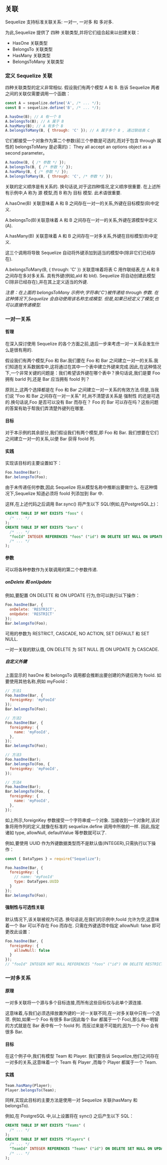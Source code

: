 ## 关联

Sequelize 支持标准关联关系: 一对一, 一对多 和 多对多.


为此,Sequelize 提供了 四种 关联类型,并将它们组合起来以创建关联：
+ HasOne 关联类型
+ BelongsTo 关联类型
+ HasMany 关联类型
+ BelongsToMany 关联类型

### 定义 Sequelize 关联

四种关联类型的定义非常相似. 假设我们有两个模型 A 和 B. 告诉 Sequelize 两者之间的关联仅需要调用一个函数：

```javascript
const A = sequelize.define('A', /* ... */);
const B = sequelize.define('B', /* ... */);

A.hasOne(B); // A 有一个 B
A.belongsTo(B); // A 属于 B
A.hasMany(B); // A 有多个 B
A.belongsToMany(B, { through: 'C' }); // A 属于多个 B , 通过联结表 C
```

它们都接受一个对象作为第二个参数(前三个参数是可选的,而对于包含 through 属性的 belongsToMany 是必需的)： They all accept an options object as a second parameter。

```javascript
A.hasOne(B, { /* 参数 */ });
A.belongsTo(B, { /* 参数 */ });
A.hasMany(B, { /* 参数 */ });
A.belongsToMany(B, { through: 'C', /* 参数 */ });
```

关联的定义顺序是有关系的. 换句话说,对于这四种情况,定义顺序很重要. 在上述所有示例中,A 称为 源 模型,而 B 称为 目标 模型. 此术语很重要.

A.hasOne(B) 关联意味着 A 和 B 之间存在一对一的关系,外键在目标模型(B)中定义.

A.belongsTo(B)关联意味着 A 和 B 之间存在一对一的关系,外键在源模型中定义(A).

A.hasMany(B) 关联意味着 A 和 B 之间存在一对多关系,外键在目标模型(B)中定义.

这三个调用将导致 Sequelize 自动将外键添加到适当的模型中(除非它们已经存在).

A.belongsToMany(B, { through: 'C' }) 关联意味着将表 C 用作联结表,在 A 和 B 之间存在多对多关系. 具有外键(例如,aId 和 bId). Sequelize 将自动创建此模型 C(除非已经存在),并在其上定义适当的外键.

*注意：在上面的 belongsToMany 示例中,字符串('C')被传递给 through 参数. 在这种情况下,Sequelize 会自动使用该名称生成模型. 但是,如果已经定义了模型,也可以直接传递模型.*

### 一对一关系

#### 哲理

在深入探讨使用 Sequelize 的各个方面之前,退后一步来考虑一对一关系会发生什么是很有用的.

假设我们有两个模型,Foo 和 Bar.我们要在 Foo 和 Bar 之间建立一对一的关系.我们知道在关系数据库中,这将通过在其中一个表中建立外键来完成.因此,在这种情况下,一个非常关键的问题是：我们希望该外键在哪个表中？换句话说,我们是要 Foo 拥有 barId 列,还是 Bar 应当拥有 fooId 列？

原则上,这两个选择都是在 Foo 和 Bar 之间建立一对一关系的有效方法.但是,当我们说 "Foo 和 Bar 之间存在一对一关系" 时,尚不清楚该关系是 强制性 的还是可选的.换句话说,Foo 是否可以没有 Bar 而存在？ Foo 的 Bar 可以存在吗？这些问题的答案有助于帮我们弄清楚外键列在哪里.

#### 目标

对于本示例的其余部分,我们假设我们有两个模型,即 Foo 和 Bar. 我们想要在它们之间建立一对一的关系,以便 Bar 获得 fooId 列.

#### 实践

实现该目标的主要设置如下：

```javascript
Foo.hasOne(Bar);
Bar.belongsTo(Foo);
```

由于未传递任何参数,因此 Sequelize 将从模型名称中推断出要做什么. 在这种情况下,Sequelize 知道必须将 fooId 列添加到 Bar 中.

这样,在上述代码之后调用 Bar.sync() 将产生以下 SQL(例如,在PostgreSQL上)：

```sql
CREATE TABLE IF NOT EXISTS "foos" (
  /* ... */
);
CREATE TABLE IF NOT EXISTS "bars" (
  /* ... */
  "fooId" INTEGER REFERENCES "foos" ("id") ON DELETE SET NULL ON UPDATE CASCADE
  /* ... */
);
```

#### 参数

可以将各种参数作为关联调用的第二个参数传递.

##### onDelete 和 onUpdate

例如,要配置 ON DELETE 和 ON UPDATE 行为,你可以执行以下操作：

```javascript
Foo.hasOne(Bar, {
  onDelete: 'RESTRICT',
  onUpdate: 'RESTRICT'
});
Bar.belongsTo(Foo);
```
可用的参数为 RESTRICT, CASCADE, NO ACTION, SET DEFAULT 和 SET NULL.

一对一关联的默认值, ON DELETE 为 SET NULL 而 ON UPDATE 为 CASCADE.

##### 自定义外键

上面显示的 hasOne 和 belongsTo 调用都会推断出要创建的外键应称为 fooId. 如要使用其他名称,例如 myFooId：

```javascript
// 方法1
Foo.hasOne(Bar, {
  foreignKey: 'myFooId'
});
Bar.belongsTo(Foo);

// 方法2
Foo.hasOne(Bar, {
  foreignKey: {
    name: 'myFooId',
  },
});
Bar.belongsTo(Foo);

// 方法3
Foo.hasOne(Bar);
Bar.belongsTo(Foo, {
  foreignKey: 'myFooId',
});

// 方法4
Foo.hasOne(Bar);
Bar.belongsTo(Foo, {
  foreignKey: {
    name: 'myFooId',
  },
});
```

如上所示,foreignKey 参数接受一个字符串或一个对象. 当接收到一个对象时,该对象将用作列的定义,就像在标准的 sequelize.define 调用中所做的一样. 因此,指定诸如 type, allowNull, defaultValue 等参数就可以了.

例如,要使用 UUID 作为外键数据类型而不是默认值(INTEGER),只需执行以下操作：

```javascript
const { DataTypes } = require("Sequelize");

Foo.hasOne(Bar, {
  foreignKey: {
    // name: 'myFooId'
    type: DataTypes.UUID
  }
});
Bar.belongsTo(Foo);
```
#### 强制性与可选性关联

默认情况下,该关联被视为可选. 换句话说,在我们的示例中,fooId 允许为空,这意味着一个 Bar 可以不存在 Foo 而存在. 只需在外键选项中指定 allowNull: false 即可更改此设置：

```javascript
Foo.hasOne(Bar, {
  foreignKey: {
    allowNull: false
  }
});
// "fooId" INTEGER NOT NULL REFERENCES "foos" ("id") ON DELETE RESTRICT ON UPDATE RESTRICT
```

### 一对多关系

#### 原理

一对多关联将一个源与多个目标连接,而所有这些目标仅与此单个源连接.

这意味着,与我们必须选择放置外键的一对一关联不同,在一对多关联中只有一个选项. 例如,如果一个 Foo 有很多 Bar(因此每个 Bar 都属于一个 Foo),那么唯一明智的方式就是在 Bar 表中有一个 fooId 列. 而反过来是不可能的,因为一个 Foo 会有很多 Bar.

#### 目标

在这个例子中,我们有模型 Team 和 Player. 我们要告诉 Sequelize,他们之间存在一对多的关系,这意味着一个 Team 有 Player ,而每个 Player 都属于一个 Team.

#### 实践

```javascript
Team.hasMany(Player);
Player.belongsTo(Team);
```

同样,实现此目标的主要方法是使用一对 Sequelize 关联(hasMany 和 belongsTo).

例如,在 PostgreSQL 中,以上设置将在 sync() 之后产生以下 SQL：

```sql
CREATE TABLE IF NOT EXISTS "Teams" (
  /* ... */
);
CREATE TABLE IF NOT EXISTS "Players" (
  /* ... */
  "TeamId" INTEGER REFERENCES "Teams" ("id") ON DELETE SET NULL ON UPDATE CASCADE,
  /* ... */
);
```
